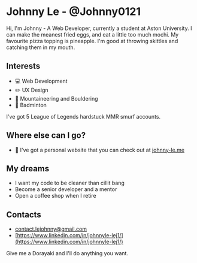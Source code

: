 # Johnny Le - @Johnny0121

Hi, I'm Johnny - A Web Developer, currently a student at Aston University. I can make the meanest fried eggs, and eat a little too much mochi. My favourite pizza topping is pineapple. I'm good at throwing skittles and catching them in my mouth.

## Interests
- :computer: Web Development
- :pencil2: UX Design
- :sunrise_over_mountains: Mountaineering and Bouldering
- :tennis: Badminton

I've got 5 League of Legends hardstuck MMR smurf accounts.

## Where else can I go?
- :iphone: I've got a personal website that you can check out at [johnny-le.me](https://www.johnny-le.me)

## My dreams
- I want my code to be cleaner than cillit bang
- Become a senior developer and a mentor
- Open a coffee shop when I retire

## Contacts

- [contact.lejohnny@gmail.com](contact.lejohnny@gmail.com)
- [https://www.linkedin.com/in/johnnyle-lej1/](https://www.linkedin.com/in/johnnyle-lej1/)

Give me a Dorayaki and I'll do anything you want.
